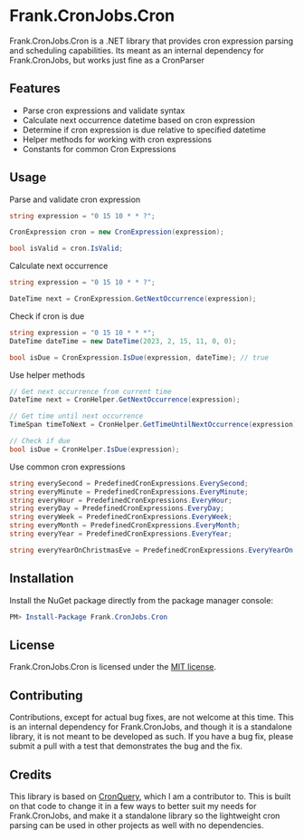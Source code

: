 # Frank.CronJobs.Cron

Frank.CronJobs.Cron is a .NET library that provides cron expression parsing and scheduling capabilities. Its meant as an 
internal dependency for Frank.CronJobs, but works just fine as a CronParser

## Features

- Parse cron expressions and validate syntax
- Calculate next occurrence datetime based on cron expression
- Determine if cron expression is due relative to specified datetime
- Helper methods for working with cron expressions
- Constants for common Cron Expressions

## Usage
Parse and validate cron expression

```csharp
string expression = "0 15 10 * * ?";

CronExpression cron = new CronExpression(expression);

bool isValid = cron.IsValid;
```

Calculate next occurrence

```csharp
string expression = "0 15 10 * * ?";

DateTime next = CronExpression.GetNextOccurrence(expression);
```

Check if cron is due

```csharp
string expression = "0 15 10 * * *";
DateTime dateTime = new DateTime(2023, 2, 15, 11, 0, 0);

bool isDue = CronExpression.IsDue(expression, dateTime); // true
```

Use helper methods

```csharp
// Get next occurrence from current time
DateTime next = CronHelper.GetNextOccurrence(expression);

// Get time until next occurrence 
TimeSpan timeToNext = CronHelper.GetTimeUntilNextOccurrence(expression);

// Check if due
bool isDue = CronHelper.IsDue(expression);
```

Use common cron expressions

```csharp
string everySecond = PredefinedCronExpressions.EverySecond;
string everyMinute = PredefinedCronExpressions.EveryMinute;
string everyHour = PredefinedCronExpressions.EveryHour;
string everyDay = PredefinedCronExpressions.EveryDay;
string everyWeek = PredefinedCronExpressions.EveryWeek;
string everyMonth = PredefinedCronExpressions.EveryMonth;
string everyYear = PredefinedCronExpressions.EveryYear;

string everyYearOnChristmasEve = PredefinedCronExpressions.EveryYearOn.ChristmasEve;
```

## Installation
Install the NuGet package directly from the package manager console:

```powershell
PM> Install-Package Frank.CronJobs.Cron
```

## License

Frank.CronJobs.Cron is licensed under the [MIT license](../LICENSE).

## Contributing

Contributions, except for actual bug fixes, are not welcome at this time. This is an internal dependency for Frank.CronJobs, 
and though it is a standalone library, it is not meant to be developed as such. If you have a bug fix, please submit a pull 
with a test that demonstrates the bug and the fix.

## Credits

This library is based on [CronQuery](https://github.com/marxjmoura/cronquery), which I am a contributor to. This is built on 
that code to change it in a few ways to better suit my needs for Frank.CronJobs, and make it a standalone library so the 
lightweight cron parsing can be used in other projects as well with no dependencies.